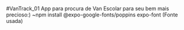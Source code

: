 #VanTrack_01
App para procura de Van Escolar para seu bem mais precioso:)
~npm install @expo-google-fonts/poppins expo-font (Fonte usada)
